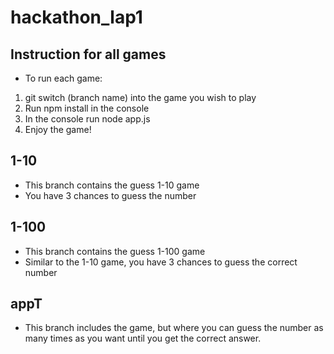 # hackathon_lap1

## Instruction for all games
- To run each game:
1. git switch (branch name) into the game you wish to play 
2. Run npm install in the console
3. In the console run node app.js
4. Enjoy the game!

## 1-10
- This branch contains the guess 1-10 game
- You have 3 chances to guess the number

## 1-100
- This branch contains the guess 1-100 game
- Similar to the 1-10 game, you have 3 chances to guess the correct number

## appT
- This branch includes the game, but where you can guess the number as many times as you want until you get the correct answer.

